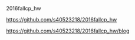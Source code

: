 2016fallcp_hw

https://github.com/s40523218/2016fallcp_hw

https://github.com/s40523218/2016fallcp_hw/blog
